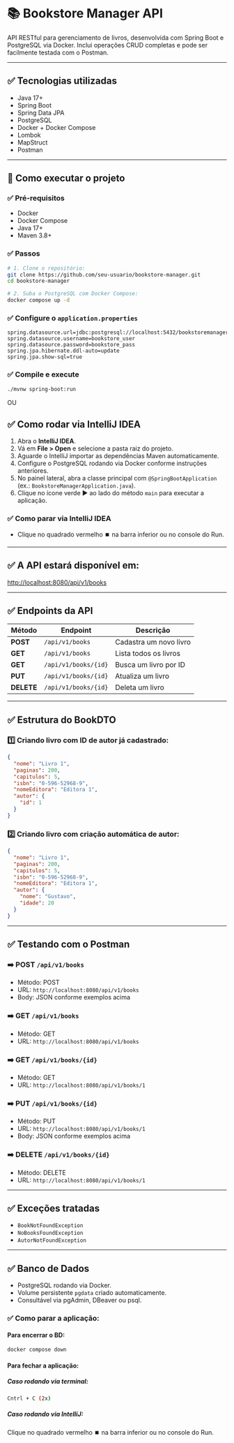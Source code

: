 # 📚 Bookstore Manager API

API RESTful para gerenciamento de livros, desenvolvida com Spring Boot e PostgreSQL via Docker.
Inclui operações CRUD completas e pode ser facilmente testada com o Postman.

---

## ✅ Tecnologias utilizadas
- Java 17+
- Spring Boot
- Spring Data JPA
- PostgreSQL
- Docker + Docker Compose
- Lombok
- MapStruct
- Postman

---

## 🚀 Como executar o projeto

### ✅ Pré-requisitos
- Docker
- Docker Compose
- Java 17+
- Maven 3.8+

### ✅ Passos

```bash
# 1. Clone o repositório:
git clone https://github.com/seu-usuario/bookstore-manager.git
cd bookstore-manager

# 2. Suba o PostgreSQL com Docker Compose:
docker compose up -d
```

### ✅ Configure o `application.properties`

```properties
spring.datasource.url=jdbc:postgresql://localhost:5432/bookstoremanager
spring.datasource.username=bookstore_user
spring.datasource.password=bookstore_pass
spring.jpa.hibernate.ddl-auto=update
spring.jpa.show-sql=true
```

### ✅ Compile e execute

```bash
./mvnw spring-boot:run
```

OU

## ✅ Como rodar via IntelliJ IDEA

1. Abra o **IntelliJ IDEA**.
2. Vá em **File > Open** e selecione a pasta raiz do projeto.
3. Aguarde o IntelliJ importar as dependências Maven automaticamente.
4. Configure o PostgreSQL rodando via Docker conforme instruções anteriores.
5. No painel lateral, abra a classe principal com `@SpringBootApplication` (ex.: `BookstoreManagerApplication.java`).
6. Clique no ícone verde ▶️ ao lado do método `main` para executar a aplicação.

### ✅ Como parar via IntelliJ IDEA

- Clique no quadrado vermelho ⏹️ na barra inferior ou no console do Run.

---

## ✅ A API estará disponível em:

[http://localhost:8080/api/v1/books](http://localhost:8080/api/v1/books)

---

## ✅ Endpoints da API

| Método | Endpoint               | Descrição                  |
|-------- |---------------------- |---------------------------|
| **POST**   | `/api/v1/books`         | Cadastra um novo livro     |
| **GET**    | `/api/v1/books`         | Lista todos os livros      |
| **GET**    | `/api/v1/books/{id}`    | Busca um livro por ID      |
| **PUT**    | `/api/v1/books/{id}`    | Atualiza um livro          |
| **DELETE** | `/api/v1/books/{id}`    | Deleta um livro            |

---

## ✅ Estrutura do BookDTO

### 1️⃣ Criando livro com **ID de autor já cadastrado**:

```json
{
  "nome": "Livro 1",
  "paginas": 200,
  "capitulos": 5,
  "isbn": "0-596-52968-9",
  "nomeEditora": "Editora 1",
  "autor": {
    "id": 1
  }
}
```

### 2️⃣ Criando livro com **criação automática de autor**:

```json
{
  "nome": "Livro 1",
  "paginas": 200,
  "capitulos": 5,
  "isbn": "0-596-52968-9",
  "nomeEditora": "Editora 1",
  "autor": {
    "nome": "Gustavo",
    "idade": 20
  }
}
```

---

## ✅ Testando com o Postman

### ➡️ **POST** `/api/v1/books`
- Método: POST
- URL: `http://localhost:8080/api/v1/books`
- Body: JSON conforme exemplos acima

### ➡️ **GET** `/api/v1/books`
- Método: GET
- URL: `http://localhost:8080/api/v1/books`

### ➡️ **GET** `/api/v1/books/{id}`
- Método: GET
- URL: `http://localhost:8080/api/v1/books/1`

### ➡️ **PUT** `/api/v1/books/{id}`
- Método: PUT
- URL: `http://localhost:8080/api/v1/books/1`
- Body: JSON conforme exemplos acima

### ➡️ **DELETE** `/api/v1/books/{id}`
- Método: DELETE
- URL: `http://localhost:8080/api/v1/books/1`

---

## ✅ Exceções tratadas
- `BookNotFoundException`
- `NoBooksFoundException`
- `AutorNotFoundException`

---

## ✅ Banco de Dados

- PostgreSQL rodando via Docker.
- Volume persistente `pgdata` criado automaticamente.
- Consultável via pgAdmin, DBeaver ou psql.

### ✅ Como parar a aplicação:
#### Para encerrar o BD: ####
```bash
docker compose down
```
    
#### Para fechar a aplicação: ####

##### Caso rodando via terminal: ##### 
 ```bash
 Cntrl + C (2x)
```
     
##### Caso rodando via IntelliJ: #####

Clique no quadrado vermelho ⏹️ na barra inferior ou no console do Run.
